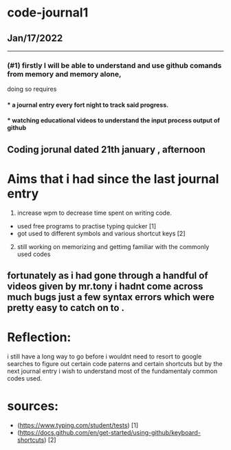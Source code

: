 # code-journal1
## Jan/17/2022

________________________________________________________________

### (#1) firstly I will be able to understand and use github comands from memory and memory alone,
doing so requires

#### * ****a journal entry every fort night to track said progress.****
#### * ****watching educational videos to understand the input process output of github****

## Coding jorunal dated 21th january , afternoon
# Aims that i had since the last journal entry
1.  increase wpm to decrease time spent on writing code.
- used free programs to practise typing quicker [1]
- got used to different symbols and various shortcut keys [2]
2. still working on memorizing and gettimg familiar with the commonly used codes

## fortunately as i had gone through a handful of videos given by mr.tony i hadnt come across much bugs just a few syntax errors which were pretty easy to catch on to .

# Reflection: 
i still have a long way to go before i wouldnt need to resort to google searches to figure out certain code paterns 
and certain shortcuts but by the next journal entry i wish to understand most of the fundamentaly common codes used.





# sources:
* (https://www.typing.com/student/tests) [1]
* (https://docs.github.com/en/get-started/using-github/keyboard-shortcuts) [2]
